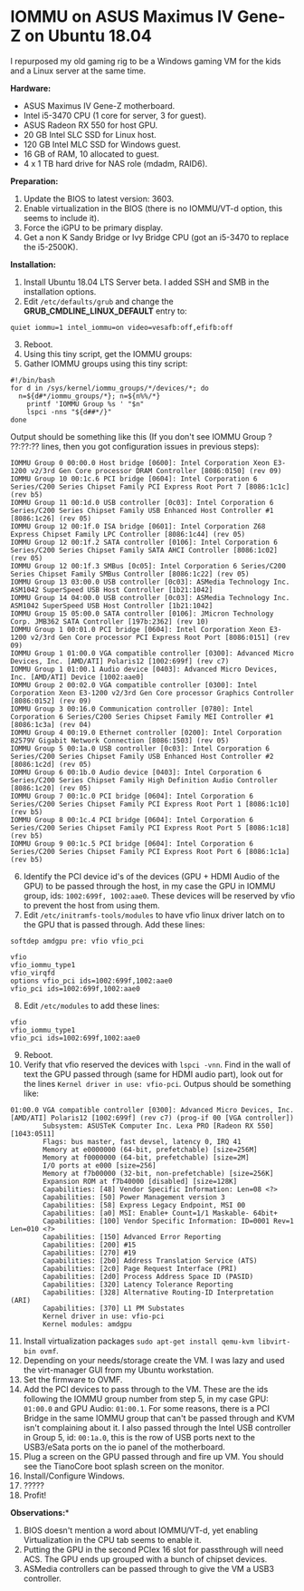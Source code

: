 # IOMMU on ASUS Maximus IV Gene-Z on Ubuntu 18.04


I repurposed my old gaming rig to be a Windows gaming VM for the kids and a Linux server at the same time.


**Hardware:**
- ASUS Maximus IV Gene-Z motherboard.
- Intel i5-3470 CPU (1 core for server, 3 for guest).
- ASUS Radeon RX 550 for host GPU.
- 20 GB Intel SLC SSD for Linux host.
- 120 GB Intel MLC SSD for Windows guest.
- 16 GB of RAM, 10 allocated to guest.
- 4 x 1 TB hard drive for NAS role (mdadm, RAID6).


**Preparation:**
1. Update the BIOS to latest version: 3603.
2. Enable virtualization in the BIOS (there is no IOMMU/VT-d option, this seems to include it).
3. Force the iGPU to be primary display.
4. Get a non K Sandy Bridge or Ivy Bridge CPU (got an i5-3470 to replace the i5-2500K).


**Installation:**
1. Install Ubuntu 18.04 LTS Server beta. I added SSH and SMB in the installation options.
2. Edit `/etc/defaults/grub` and change the **GRUB_CMDLINE_LINUX_DEFAULT** entry to:
```
quiet iommu=1 intel_iommu=on video=vesafb:off,efifb:off
```
3. Reboot.
4. Using this tiny script, get the IOMMU groups:
5. Gather IOMMU groups using this tiny script:
```
#!/bin/bash
for d in /sys/kernel/iommu_groups/*/devices/*; do
  n=${d#*/iommu_groups/*}; n=${n%%/*}
    printf 'IOMMU Group %s ' "$n"
    lspci -nns "${d##*/}"
done
```

Output should be something like this (If you don't see IOMMU Group ? ??:??:?? lines, then you got configuration issues in previous steps):
```
IOMMU Group 0 00:00.0 Host bridge [0600]: Intel Corporation Xeon E3-1200 v2/3rd Gen Core processor DRAM Controller [8086:0150] (rev 09)
IOMMU Group 10 00:1c.6 PCI bridge [0604]: Intel Corporation 6 Series/C200 Series Chipset Family PCI Express Root Port 7 [8086:1c1c] (rev b5)
IOMMU Group 11 00:1d.0 USB controller [0c03]: Intel Corporation 6 Series/C200 Series Chipset Family USB Enhanced Host Controller #1 [8086:1c26] (rev 05)
IOMMU Group 12 00:1f.0 ISA bridge [0601]: Intel Corporation Z68 Express Chipset Family LPC Controller [8086:1c44] (rev 05)
IOMMU Group 12 00:1f.2 SATA controller [0106]: Intel Corporation 6 Series/C200 Series Chipset Family SATA AHCI Controller [8086:1c02] (rev 05)
IOMMU Group 12 00:1f.3 SMBus [0c05]: Intel Corporation 6 Series/C200 Series Chipset Family SMBus Controller [8086:1c22] (rev 05)
IOMMU Group 13 03:00.0 USB controller [0c03]: ASMedia Technology Inc. ASM1042 SuperSpeed USB Host Controller [1b21:1042]
IOMMU Group 14 04:00.0 USB controller [0c03]: ASMedia Technology Inc. ASM1042 SuperSpeed USB Host Controller [1b21:1042]
IOMMU Group 15 05:00.0 SATA controller [0106]: JMicron Technology Corp. JMB362 SATA Controller [197b:2362] (rev 10)
IOMMU Group 1 00:01.0 PCI bridge [0604]: Intel Corporation Xeon E3-1200 v2/3rd Gen Core processor PCI Express Root Port [8086:0151] (rev 09)
IOMMU Group 1 01:00.0 VGA compatible controller [0300]: Advanced Micro Devices, Inc. [AMD/ATI] Polaris12 [1002:699f] (rev c7)
IOMMU Group 1 01:00.1 Audio device [0403]: Advanced Micro Devices, Inc. [AMD/ATI] Device [1002:aae0]
IOMMU Group 2 00:02.0 VGA compatible controller [0300]: Intel Corporation Xeon E3-1200 v2/3rd Gen Core processor Graphics Controller [8086:0152] (rev 09)
IOMMU Group 3 00:16.0 Communication controller [0780]: Intel Corporation 6 Series/C200 Series Chipset Family MEI Controller #1 [8086:1c3a] (rev 04)
IOMMU Group 4 00:19.0 Ethernet controller [0200]: Intel Corporation 82579V Gigabit Network Connection [8086:1503] (rev 05)
IOMMU Group 5 00:1a.0 USB controller [0c03]: Intel Corporation 6 Series/C200 Series Chipset Family USB Enhanced Host Controller #2 [8086:1c2d] (rev 05)
IOMMU Group 6 00:1b.0 Audio device [0403]: Intel Corporation 6 Series/C200 Series Chipset Family High Definition Audio Controller [8086:1c20] (rev 05)
IOMMU Group 7 00:1c.0 PCI bridge [0604]: Intel Corporation 6 Series/C200 Series Chipset Family PCI Express Root Port 1 [8086:1c10] (rev b5)
IOMMU Group 8 00:1c.4 PCI bridge [0604]: Intel Corporation 6 Series/C200 Series Chipset Family PCI Express Root Port 5 [8086:1c18] (rev b5)
IOMMU Group 9 00:1c.5 PCI bridge [0604]: Intel Corporation 6 Series/C200 Series Chipset Family PCI Express Root Port 6 [8086:1c1a] (rev b5)
```
6. Identify the PCI device id's of the devices (GPU + HDMI Audio of the GPU) to be passed through the host, in my case the GPU in IOMMU group, ids: ```1002:699f, 1002:aae0```. These devices will be reserved by vfio to prevent the host from using them.
7. Edit `/etc/initramfs-tools/modules` to have vfio linux driver latch on to the GPU that is passed through. Add these lines:
```
softdep amdgpu pre: vfio vfio_pci

vfio
vfio_iommu_type1
vfio_virqfd
options vfio_pci ids=1002:699f,1002:aae0
vfio_pci ids=1002:699f,1002:aae0
```
8. Edit `/etc/modules` to add these lines:
```
vfio
vfio_iommu_type1
vfio_pci ids=1002:699f,1002:aae0
```
9. Reboot.
10. Verify that vfio reserved the devices with ```lspci -vnn```. Find in the wall of text the GPU passed through (same for HDMI audio part), look out for the lines ```Kernel driver in use: vfio-pci```. Outpus should be something like:
```
01:00.0 VGA compatible controller [0300]: Advanced Micro Devices, Inc. [AMD/ATI] Polaris12 [1002:699f] (rev c7) (prog-if 00 [VGA controller])
        Subsystem: ASUSTeK Computer Inc. Lexa PRO [Radeon RX 550] [1043:0511]
        Flags: bus master, fast devsel, latency 0, IRQ 41
        Memory at e0000000 (64-bit, prefetchable) [size=256M]
        Memory at f0000000 (64-bit, prefetchable) [size=2M]
        I/O ports at e000 [size=256]
        Memory at f7b00000 (32-bit, non-prefetchable) [size=256K]
        Expansion ROM at f7b40000 [disabled] [size=128K]
        Capabilities: [48] Vendor Specific Information: Len=08 <?>
        Capabilities: [50] Power Management version 3
        Capabilities: [58] Express Legacy Endpoint, MSI 00
        Capabilities: [a0] MSI: Enable+ Count=1/1 Maskable- 64bit+
        Capabilities: [100] Vendor Specific Information: ID=0001 Rev=1 Len=010 <?>
        Capabilities: [150] Advanced Error Reporting
        Capabilities: [200] #15
        Capabilities: [270] #19
        Capabilities: [2b0] Address Translation Service (ATS)
        Capabilities: [2c0] Page Request Interface (PRI)
        Capabilities: [2d0] Process Address Space ID (PASID)
        Capabilities: [320] Latency Tolerance Reporting
        Capabilities: [328] Alternative Routing-ID Interpretation (ARI)
        Capabilities: [370] L1 PM Substates
        Kernel driver in use: vfio-pci
        Kernel modules: amdgpu
```
11. Install virtualization packages ```sudo apt-get install qemu-kvm libvirt-bin ovmf```.
12. Depending on your needs/storage create the VM. I was lazy and used the virt-manager GUI from my Ubuntu workstation.
13. Set the firmware to OVMF.
14. Add the PCI devices to pass through to the VM. These are the ids following the IOMMU group number from step 5, in my case GPU: ```01:00.0``` and GPU Audio: ```01:00.1```. For some reasons, there is a PCI Bridge in the same IOMMU group that can't be passed through and KVM isn't complaining about it. I also passed through the Intel USB controller in Group 5, id: ```00:1a.0```, this is the row of USB ports next to the USB3/eSata ports on the io panel of the motherboard.
15. Plug a screen on the GPU passed through and fire up VM. You should see the TianoCore boot splash screen on the monitor.
16. Install/Configure Windows.
16. ?????
17. Profit!


**Observations:***
1. BIOS doesn't mention a word about IOMMU/VT-d, yet enabling Virtualization in the CPU tab seems to enable it.
2. Putting the GPU in the second PCIex 16 slot for passthrough will need ACS. The GPU ends up grouped with a bunch of chipset devices.
3. ASMedia controllers can be passed through to give the VM a USB3 controller.
